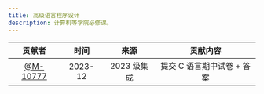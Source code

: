 ```yaml
---
title: 高级语言程序设计
description: 计算机等学院必修课。
---
```


|                       贡献者                       |  时间   |    来源     |                           贡献内容                           |
| :------------------------------------------------: | :-----: | :---------: | :----------------------------------------------------------: |
| [@M-10777](https://github.com/M-10777) | 2023-12 | 2023 级集成 | 提交 C 语言期中试卷 + 答案 |
